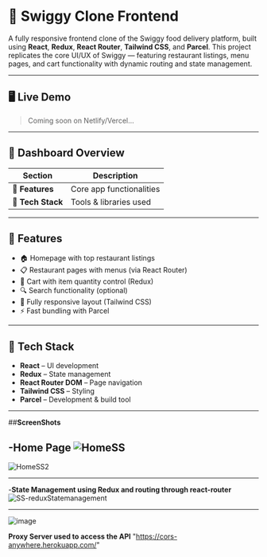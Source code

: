 # 🍔 Swiggy Clone Frontend

A fully responsive frontend clone of the Swiggy food delivery platform, built using **React**, **Redux**, **React Router**, **Tailwind CSS**, and **Parcel**. This project replicates the core UI/UX of Swiggy — featuring restaurant listings, menu pages, and cart functionality with dynamic routing and state management.

---

## 🖥️ Live Demo

> Coming soon on Netlify/Vercel...

---

## 📌 Dashboard Overview

| Section              | Description                                           |
|----------------------|-------------------------------------------------------|
| 🚀 **Features**       | Core app functionalities                            |
| 🧰 **Tech Stack**     | Tools & libraries used                              |



---

## 🚀 Features

- 🏠 Homepage with top restaurant listings
- 📋 Restaurant pages with menus (via React Router)
- 🛒 Cart with item quantity control (Redux)
- 🔍 Search functionality (optional)
- 📱 Fully responsive layout (Tailwind CSS)
- ⚡ Fast bundling with Parcel

---

## 🧰 Tech Stack

- **React** – UI development
- **Redux** – State management
- **React Router DOM** – Page navigation
- **Tailwind CSS** – Styling
- **Parcel** – Development & build tool

---

##**ScreenShots**

-**Home Page**
![HomeSS](https://github.com/user-attachments/assets/e5a315a2-e76c-4bde-bb89-220df23bcd19)
---
![HomeSS2](https://github.com/user-attachments/assets/5408cc90-9a18-4add-a5ca-ecec1f8d77f3)

 ---
-**State Management using Redux and routing through react-router**
![SS-reduxStatemanagement](https://github.com/user-attachments/assets/f4477b3d-6106-4903-a555-b6bd48b08ec6)

---
![image](https://github.com/user-attachments/assets/8bb17320-9281-4a15-a047-c5a20648fb11)


**Proxy Server used to access the API**
 "https://cors-anywhere.herokuapp.com/"









